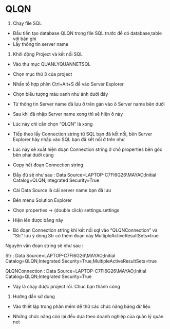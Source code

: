 # QLQN

1. Chạy file SQL
- Đầu tiền tạo database QLQN trong file SQL trước để có database,table với bản ghi
- Lấy thông tin server name 


1. Khởi động Project và kết nối SQL
- Vào thư mục QUANLYQUANNETSQL
- Chọn mục thứ 3 của project
- Nhấn tổ hợp phím Ctrl+Alt+S để vào Server Explorer
- Chọn biểu tượng màu xanh như ảnh dưới đây



- Từ thông tin Server name đã lưu ở trên gán vào ô Server name bên dưới 
- Sau khi đã nhập Server name xong thì sẽ hiện ô này 

- Lúc này chỉ cần chọn “QLQN” là xong 

- Tiếp theo lấy Connection string từ SQL bạn đã kết nối, bên Server Explorer hãy nhấp vào SQL bạn đã kết nối ở trên như 
- Lúc này sẽ xuất hiện đoạn Connection string ở chỗ properties bên góc bên phải dưới cùng
- Copy hết đoạn Connection string
- Đầy đủ sẽ như sau : Data Source=LAPTOP-C7FI6G26\MAYAO;Initial Catalog=QLQN;Integrated Security=True 
- Cái Data Source là cái server name bạn đã lưu 



- Bên menu Solution Explorer
- Chọn properties -> (double click) settings.settings
- Hiện lên được bảng này
- Bỏ đoạn Connection string khi kết nối sql vào “QLQNConnection” và “Str” lưu ý dòng Str có thêm đoạn này MultipleActiveResultSets=true

Nguyên văn đoạn string sẽ như sau :

Str : Data Source=LAPTOP-C7FI6G26\MAYAO;Initial Catalog=QLQN;Integrated Security=True;MultipleActiveResultSets=true

QLQNConnection : Data Source=LAPTOP-C7FI6G26\MAYAO;Initial Catalog=QLQN;Integrated Security=True

- Vậy là chạy được project rồi. Chúc bạn thành công
1. Hướng dẫn sử dụng
- Vào thiết lập trong phần mềm để thử các chức năng bảng dữ liệu 

- Những chức năng còn lại đều dựa theo doanh nghiệp của quản lý quán net









